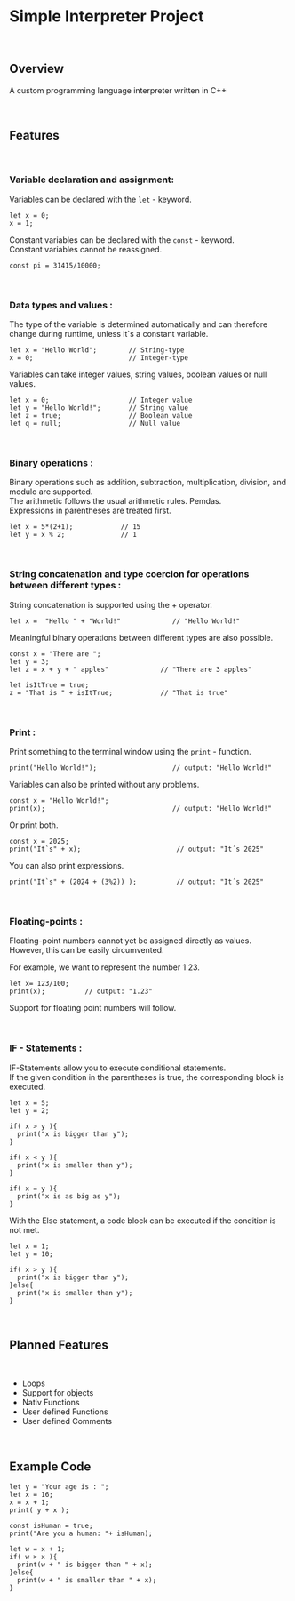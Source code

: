 # Simple Interpreter Project

<br>

## Overview
A custom programming language interpreter written in C++

<br>


## Features
<br>


### **Variable declaration and assignment:**

Variables can be declared with the `let` - keyword.

```
let x = 0;
x = 1;
```

Constant variables can be declared with the `const` - keyword.<br>
Constant variables cannot be reassigned.


```
const pi = 31415/10000;
```

<br>


### **Data types and values :**

The type of the variable is determined automatically and can therefore change during runtime, unless it`s a constant variable.

```
let x = "Hello World";        // String-type
x = 0;                        // Integer-type
```

Variables can take integer values, string values, boolean values ​​or null values.

```
let x = 0;                    // Integer value
let y = "Hello World!";       // String value
let z = true;                 // Boolean value
let q = null;                 // Null value
```

<br>


### **Binary operations :**

Binary operations such as addition, subtraction, multiplication, division, and modulo are supported.<br>
The arithmetic follows the usual arithmetic rules. Pemdas. <br>
Expressions in parentheses are treated first.

```
let x = 5*(2+1);            // 15
let y = x % 2;              // 1
```

<br>




### **String concatenation and type coercion for operations between different types :**
String concatenation is supported using the + operator.

```
let x =  "Hello " + "World!"             // "Hello World!"
```
Meaningful binary operations between different types are also possible.
```
const x = "There are ";
let y = 3;
let z = x + y + " apples"             // "There are 3 apples"

let isItTrue = true;
z = "That is " + isItTrue;            // "That is true"
```
<br>


### **Print :**
Print something to the terminal window using the `print` - function.

```
print("Hello World!");                   // output: "Hello World!"
```

Variables can also be printed without any problems.

```
const x = "Hello World!";
print(x);                                // output: "Hello World!"
```
Or print both.
```
const x = 2025;
print("It`s" + x);                        // output: "It´s 2025"
```
You can also print expressions.
```
print("It`s" + (2024 + (3%2)) );          // output: "It´s 2025"
```


<br>


### **Floating-points :**

Floating-point numbers cannot yet be assigned directly as values.<br>
However, this can be easily circumvented.
<br>


For example, we want to represent the number 1.23.
```
let x= 123/100;
print(x);          // output: "1.23"
```
Support for floating point numbers will follow.


<br>


### **IF - Statements :**

IF-Statements allow you to execute conditional statements. <br>
If the given condition in the parentheses is true, the corresponding block is executed.
```
let x = 5;
let y = 2;

if( x > y ){
  print("x is bigger than y");
}

if( x < y ){
  print("x is smaller than y");
}

if( x = y ){
  print("x is as big as y");
}
```

With the Else statement, a code block can be executed if the condition is not met.

```
let x = 1;
let y = 10;

if( x > y ){
  print("x is bigger than y");
}else{
  print("x is smaller than y");
}
```


<br>


## Planned Features
<br>

- Loops
- Support for objects
- Nativ Functions
- User defined Functions
- User defined Comments

<br>

## Example Code

```
let y = "Your age is : ";
let x = 16;
x = x + 1;
print( y + x );

const isHuman = true;
print("Are you a human: "+ isHuman);

let w = x + 1;
if( w > x ){
  print(w + " is bigger than " + x);
}else{
  print(w + " is smaller than " + x);
}
```

